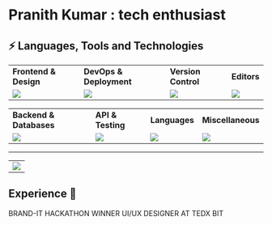 # Pranith Kumar : tech enthusiast

## ⚡ Languages, Tools and Technologies

<table> 
<tr>
<td>
<strong>Frontend & Design</strong>
</td>
<td>
<strong>DevOps & Deployment</strong>
</td>
<td>
<strong>Version Control</strong>
</td>
<td>
<strong>Editors</strong>
</td>
</tr>
<tr>
<td>
<img src = "https://skillicons.dev/icons?i=js,ts,react,nextjs,threejs,redux,bootstrap,materialui,tailwindcss,figma" >
</td>
<td>
<img src = "https://skillicons.dev/icons?i=vercel,azure&theme=dark">
</td>
<td>
<img src = "https://skillicons.dev/icons?i=git,github,gitlab,bash&theme=dark">
</td>
<td>
<img src = "https://skillicons.dev/icons?i=vscode,vim,pycharm,replit&theme=dark">
</td>
</tr>
</table>


<table>
<tr>
<td>
<strong>Backend & Databases</strong>
</td>
<td>
<strong>API & Testing</strong>
</td>
<td>
<strong>Languages</strong>
</td>
<td>
<strong>Miscellaneous</strong>
</td>
</tr>
<tr>
<td>
<img src = "https://skillicons.dev/icons?i=nodejs,postgresql,mongodb,supabase,express&theme=dark">
</td>
<td>
<img src = "https://skillicons.dev/icons?i=postman,graphql,fastapi&theme=dark">
</td>
<td>
<img src = "https://skillicons.dev/icons?i=c,cpp,py,js,ts&theme=dark">
</td>
<td>
<img src = "https://skillicons.dev/icons?i=md,raspberrypi,arduino,blender&theme=dark">
</td>
</tr>
</table>
<hr>


<table>
<tr>
<td colspan = "2">
<a href = "https://pranith-portfolio-bimfpo0e5-pranith-kumar-ks-projects.vercel.app//">
<img src="https://github-readme-activity-graph.vercel.app/graph?username=pranith2305&bg_color=2e3440&hide_border=true&point=false&line=88c0d0&radius=8&area=true&area_color=88c0d0&title_color=ffffff&color=ffffff">
</a>
</td>
</tr>
</table>


## Experience :briefcase:
BRAND-IT HACKATHON WINNER 
UI/UX DESIGNER AT TEDX BIT 


